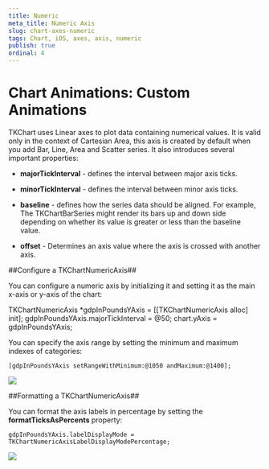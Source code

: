 ```yaml
---
title: Numeric
meta_title: Numeric Axis
slug: chart-axes-numeric
tags: Chart, iOS, axes, axis, numeric
publish: true
ordinal: 4
---
```


# Chart Animations: Custom Animations

TKChart uses Linear axes to plot data containing numerical values. It is valid only in the context of Cartesian Area, this axis is created by default when you add Bar, Line, Area and Scatter series. It also introduces several important properties:

- **majorTickInterval** - defines the interval between major axis ticks.

- **minorTickInterval** - defines the interval between minor axis ticks.

- **baseline** - defines how the series data should be aligned. For example, The TKChartBarSeries might render its bars up and down side depending on whether its value is greater or less than the baseline value.

- **offset** - Determines an axis value where the axis is crossed with another axis.

##Configure a TKChartNumericAxis##

You can configure a numeric axis by initializing it and setting it as the main x-axis or y-axis of the chart:

   TKChartNumericAxis *gdpInPoundsYAxis = [[TKChartNumericAxis alloc] init];
   gdpInPoundsYAxis.majorTickInterval = @50;
   chart.yAxis = gdpInPoundsYAxis;

You can specify the axis range by setting the minimum and maximum indexes of categories:

    [gdpInPoundsYAxis setRangeWithMinimum:@1050 andMaximum:@1400];

<img src="../images/chart-axes-numeric001.png">

##Formatting a TKChartNumericAxis##

You can format the axis labels in percentage by setting the **formatTicksAsPercents** property: 

    gdpInPoundsYAxis.labelDisplayMode = TKChartNumericAxisLabelDisplayModePercentage;

<img src="../images/chart-axes-numeric002.png">